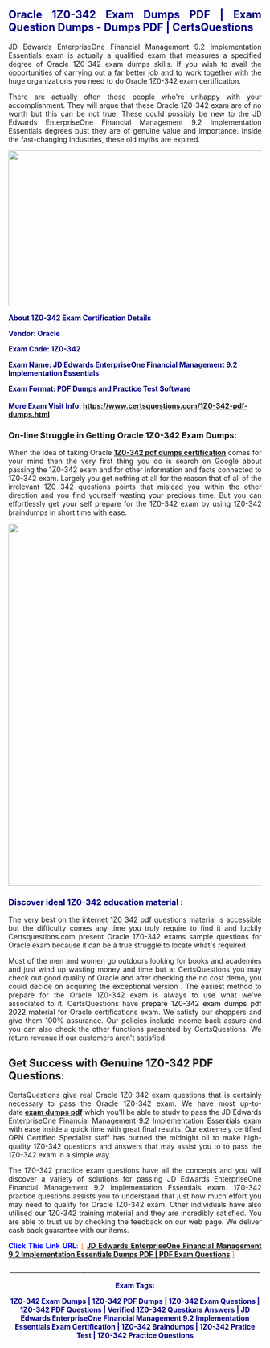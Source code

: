 <h2 style="text-align: justify;"><span style="color: #000080;">Oracle 1Z0-342 Exam Dumps PDF | Exam Question Dumps - Dumps PDF | CertsQuestions</span></h2>
<p style="text-align: justify;">JD Edwards EnterpriseOne Financial Management 9.2 Implementation Essentials exam is actually a qualified exam that measures a specified degree of Oracle  1Z0-342 exam dumps skills. If you wish to avail the opportunities of carrying out a far better job and to work together with the huge organizations you need to do Oracle 1Z0-342 exam certification.</p>
<p style="text-align: justify;">There are actually often those people who're unhappy with your accomplishment. They will argue that these Oracle  1Z0-342 exam are of no worth but this can be not true. These could possibly be new to the JD Edwards EnterpriseOne Financial Management 9.2 Implementation Essentials degrees bust they are of genuine value and importance. Inside the fast-changing industries, these old myths are expired.</p>
<p><img style="display: block; margin-left: auto; margin-right: auto;" src="https://i.imgur.com/eaP4ae9.png" width="840" height="310" /></p>
<p><span style="color: #000080;"><strong>About 1Z0-342 Exam Certification Details</strong></span></p>
<p><span style="color: #000080;"><strong>Vendor: Oracle<br /></strong></span></p>
<p><span style="color: #000080;"><strong>Exam Code: 1Z0-342</strong></span></p>
<p><span style="color: #000080;"><strong>Exam Name: JD Edwards EnterpriseOne Financial Management 9.2 Implementation Essentials</strong></span></p>
<p><span style="color: #000080;"><strong>Exam Format: PDF Dumps and Practice Test Software<br /><br />More Exam Visit Info: <span style="color: #ff6600;"><a href="https://www.certsquestions.com/1Z0-342-pdf-dumps.html">https://www.certsquestions.com/1Z0-342-pdf-dumps.html</a></span></strong></span></p>
<h3>On-line Struggle in Getting Oracle 1Z0-342 Exam Dumps:</h3>
<p style="text-align: justify;">When the idea of taking Oracle <a href="https://www.certsquestions.com/1Z0-342-pdf-dumps.html"><strong> 1Z0-342 pdf dumps certification</strong></a> comes for your mind then the very first thing you do is search on Google about passing the 1Z0-342 exam and for other information and facts connected to 1Z0-342 exam. Largely you get nothing at all for the reason that of all of the irrelevant 1Z0 342 questions points that mislead you within the other direction and you find yourself wasting your precious time. But you can effortlessly get your self prepare for the 1Z0-342 exam by using 1Z0-342 braindumps in short time with ease.</p>
<p><a href="https://www.certsquestions.com/1Z0-342-pdf-dumps.html"><img style="display: block; margin-left: auto; margin-right: auto;" src="https://i.imgur.com/pxhoKQ2.png" width="720" /></a></p>
<h3><span style="color: #000080;">Discover ideal  1Z0-342 education material :</span></h3>
<p style="text-align: justify;">The very best on the internet 1Z0 342 pdf questions material is accessible but the difficulty comes any time you truly require to find it and luckily Certsquestions.com present Oracle 1Z0-342 exams sample questions for Oracle  exam because it can be a true struggle to locate what's required.</p>
<p style="text-align: justify;">Most of the men and women go outdoors looking for books and academies and just wind up wasting money and time but at CertsQuestions you may check out good quality of Oracle  and after checking the no cost demo, you could decide on acquiring the exceptional version . The easiest method to prepare for the Oracle 1Z0-342 exam is always to use what we've associated to it. CertsQuestions have <span style="color: #000000;">prepare 1Z0-342 exam dumps pdf 2022</span> material for Oracle certifications exam. We satisfy our shoppers and give them 100% assurance. Our policies include income back assure and you can also check the other functions presented by CertsQuestions. We return revenue if our customers aren't satisfied.</p>
<h2>Get Success with Genuine 1Z0-342 PDF Questions:</h2>
<p style="text-align: justify;">CertsQuestions give real Oracle 1Z0-342 exam questions that is certainly necessary to pass the Oracle  1Z0-342 exam. We have most up-to-date<strong>&nbsp;<a href="https://www.certsquestions.com/">exam dumps pdf</a></strong>&nbsp;which you'll be able to study to pass the JD Edwards EnterpriseOne Financial Management 9.2 Implementation Essentials exam with ease inside a quick time with great final results. Our extremely certified OPN Certified Specialist staff has burned the midnight oil to make high-quality 1Z0-342 questions and answers that may assist you to to pass the 1Z0-342 exam in a simple way.</p>
<p style="text-align: justify;">The 1Z0-342 practice exam questions have all the concepts and you will discover a variety of solutions for passing JD Edwards EnterpriseOne Financial Management 9.2 Implementation Essentials exam. 1Z0-342 practice questions assists you to understand that just how much effort you may need to qualify for Oracle  1Z0-342 exam. Other individuals have also utilised our 1Z0-342 training material and they are incredibly satisfied. You are able to trust us by checking the feedback on our web page. We deliver cash back guarantee with our items.</p>
<p style="text-align: justify;"><span style="color: #0000ff;"><strong>Click This Link URL</strong>:</span> <span style="color: #ff6600;">[ <strong><a href="https://www.certsquestions.com/opn-certified-specialist-certification.html">JD Edwards EnterpriseOne Financial Management 9.2 Implementation Essentials Dumps PDF | PDF Exam Questions</a></strong> ]</span></p>
<p style="text-align: center;">______________________________________________________________________________</p>
<p style="text-align: center;"><span style="color: #000080;"><strong>Exam Tags:</strong></span></p>
<p style="text-align: center;"><span style="color: #000080;"><strong>1Z0-342 Exam Dumps | 1Z0-342 PDF Dumps | 1Z0-342 Exam Questions | 1Z0-342 PDF Questions | Verified 1Z0-342 Questions Answers | JD Edwards EnterpriseOne Financial Management 9.2 Implementation Essentials Exam Certification | 1Z0-342 Braindumps | 1Z0-342 Pratice Test | 1Z0-342 Practice Questions</strong></span></p>
